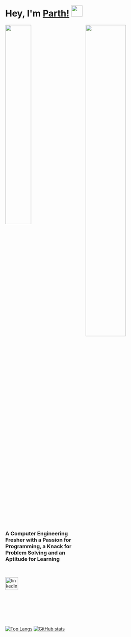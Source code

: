 # Hey, I'm [Parth!](https://parthketandoshi.github.io) <img src="https://media.giphy.com/media/hvRJCLFzcasrR4ia7z/giphy.gif" width="35px">

<img width="40%" src="https://github.com/ParthKetanDoshi/parthketandoshi/blob/master/assets/designer_developer.gif">

<img align="right" width="50%" src="https://github.com/ParthKetanDoshi/parthketandoshi/blob/master/assets/parth.gif">

### A Computer Engineering Fresher with a Passion for Programming, a Knack for Problem Solving and an Aptitude for Learning

<br>

[<img src='https://cdn.jsdelivr.net/npm/simple-icons@3.0.1/icons/linkedin.svg' alt='linkedin' height='40'>](https://www.linkedin.com/in/parthketandoshi/)

<br><br><br><br><br>

[![Top Langs](https://github-readme-stats.vercel.app/api/top-langs/?username=parthketandoshi&layout=compact&theme=dracula)](https://github.com/parthketandoshi)
[![GitHub stats](https://github-readme-stats.vercel.app/api?username=parthketandoshi&show_icons=true&theme=dracula)](https://github.com/parthketandoshi)
